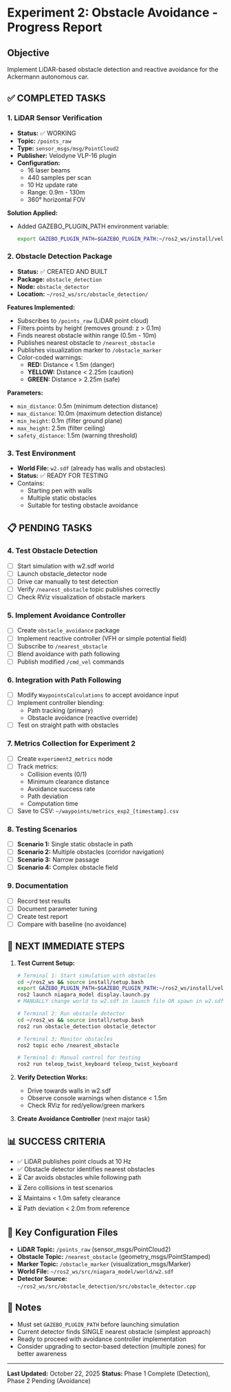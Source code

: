 # Experiment 2: Obstacle Avoidance - Progress Report

## Objective
Implement LiDAR-based obstacle detection and reactive avoidance for the Ackermann autonomous car.

## ✅ COMPLETED TASKS

### 1. LiDAR Sensor Verification
- **Status:** ✅ WORKING
- **Topic:** `/points_raw`
- **Type:** `sensor_msgs/msg/PointCloud2`
- **Publisher:** Velodyne VLP-16 plugin
- **Configuration:**
  - 16 laser beams
  - 440 samples per scan
  - 10 Hz update rate
  - Range: 0.9m - 130m
  - 360° horizontal FOV
  
**Solution Applied:**
- Added GAZEBO_PLUGIN_PATH environment variable:
  ```bash
  export GAZEBO_PLUGIN_PATH=$GAZEBO_PLUGIN_PATH:~/ros2_ws/install/velodyne_gazebo_plugins/lib
  ```

### 2. Obstacle Detection Package
- **Status:** ✅ CREATED AND BUILT
- **Package:** `obstacle_detection`
- **Node:** `obstacle_detector`
- **Location:** `~/ros2_ws/src/obstacle_detection/`

**Features Implemented:**
- Subscribes to `/points_raw` (LiDAR point cloud)
- Filters points by height (removes ground: z > 0.1m)
- Finds nearest obstacle within range (0.5m - 10m)
- Publishes nearest obstacle to `/nearest_obstacle`
- Publishes visualization marker to `/obstacle_marker`
- Color-coded warnings:
  - **RED:** Distance < 1.5m (danger)
  - **YELLOW:** Distance < 2.25m (caution)
  - **GREEN:** Distance > 2.25m (safe)

**Parameters:**
- `min_distance`: 0.5m (minimum detection distance)
- `max_distance`: 10.0m (maximum detection distance)
- `min_height`: 0.1m (filter ground plane)
- `max_height`: 2.5m (filter ceiling)
- `safety_distance`: 1.5m (warning threshold)

### 3. Test Environment
- **World File:** `w2.sdf` (already has walls and obstacles)
- **Status:** ✅ READY FOR TESTING
- Contains:
  - Starting pen with walls
  - Multiple static obstacles
  - Suitable for testing obstacle avoidance

## 📋 PENDING TASKS

### 4. Test Obstacle Detection
- [ ] Start simulation with w2.sdf world
- [ ] Launch obstacle_detector node
- [ ] Drive car manually to test detection
- [ ] Verify `/nearest_obstacle` topic publishes correctly
- [ ] Check RViz visualization of obstacle markers

### 5. Implement Avoidance Controller
- [ ] Create `obstacle_avoidance` package
- [ ] Implement reactive controller (VFH or simple potential field)
- [ ] Subscribe to `/nearest_obstacle`
- [ ] Blend avoidance with path following
- [ ] Publish modified `/cmd_vel` commands

### 6. Integration with Path Following
- [ ] Modify `WaypointsCalculations` to accept avoidance input
- [ ] Implement controller blending:
  - Path tracking (primary)
  - Obstacle avoidance (reactive override)
- [ ] Test on straight path with obstacles

### 7. Metrics Collection for Experiment 2
- [ ] Create `experiment2_metrics` node
- [ ] Track metrics:
  - Collision events (0/1)
  - Minimum clearance distance
  - Avoidance success rate
  - Path deviation
  - Computation time
- [ ] Save to CSV: `~/waypoints/metrics_exp2_[timestamp].csv`

### 8. Testing Scenarios
- [ ] **Scenario 1:** Single static obstacle in path
- [ ] **Scenario 2:** Multiple obstacles (corridor navigation)
- [ ] **Scenario 3:** Narrow passage
- [ ] **Scenario 4:** Complex obstacle field

### 9. Documentation
- [ ] Record test results
- [ ] Document parameter tuning
- [ ] Create test report
- [ ] Compare with baseline (no avoidance)

## 🚀 NEXT IMMEDIATE STEPS

1. **Test Current Setup:**
   ```bash
   # Terminal 1: Start simulation with obstacles
   cd ~/ros2_ws && source install/setup.bash
   export GAZEBO_PLUGIN_PATH=$GAZEBO_PLUGIN_PATH:~/ros2_ws/install/velodyne_gazebo_plugins/lib
   ros2 launch niagara_model display.launch.py
   # MANUALLY change world to w2.sdf in launch file OR spawn in w2.sdf
   
   # Terminal 2: Run obstacle detector
   cd ~/ros2_ws && source install/setup.bash
   ros2 run obstacle_detection obstacle_detector
   
   # Terminal 3: Monitor obstacles
   ros2 topic echo /nearest_obstacle
   
   # Terminal 4: Manual control for testing
   ros2 run teleop_twist_keyboard teleop_twist_keyboard
   ```

2. **Verify Detection Works:**
   - Drive towards walls in w2.sdf
   - Observe console warnings when distance < 1.5m
   - Check RViz for red/yellow/green markers

3. **Create Avoidance Controller** (next major task)

## 📊 SUCCESS CRITERIA

- ✅ LiDAR publishes point clouds at 10 Hz
- ✅ Obstacle detector identifies nearest obstacles
- ⏳ Car avoids obstacles while following path
- ⏳ Zero collisions in test scenarios
- ⏳ Maintains < 1.0m safety clearance
- ⏳ Path deviation < 2.0m from reference

## 🔧 Key Configuration Files

- **LiDAR Topic:** `/points_raw` (sensor_msgs/PointCloud2)
- **Obstacle Topic:** `/nearest_obstacle` (geometry_msgs/PointStamped)
- **Marker Topic:** `/obstacle_marker` (visualization_msgs/Marker)
- **World File:** `~/ros2_ws/src/niagara_model/world/w2.sdf`
- **Detector Source:** `~/ros2_ws/src/obstacle_detection/src/obstacle_detector.cpp`

## 📝 Notes

- Must set `GAZEBO_PLUGIN_PATH` before launching simulation
- Current detector finds SINGLE nearest obstacle (simplest approach)
- Ready to proceed with avoidance controller implementation
- Consider upgrading to sector-based detection (multiple zones) for better awareness

---
**Last Updated:** October 22, 2025
**Status:** Phase 1 Complete (Detection), Phase 2 Pending (Avoidance)
